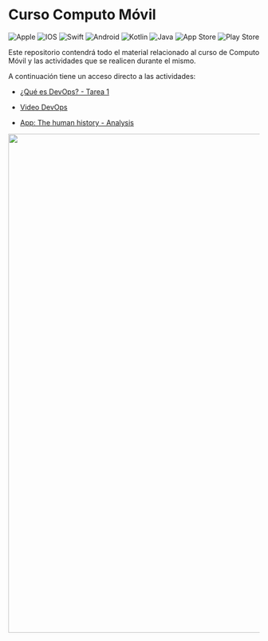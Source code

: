 # Curso Computo Móvil
![Apple](https://img.shields.io/badge/Apple-%23000000.svg?style=for-the-badge&logo=apple&logoColor=white)
![IOS](https://img.shields.io/badge/iOS-000000?style=for-the-badge&logo=ios&logoColor=white)
![Swift](https://img.shields.io/badge/swift-F54A2A?style=for-the-badge&logo=swift&logoColor=white)
![Android](https://img.shields.io/badge/Android-3DDC84?style=for-the-badge&logo=android&logoColor=white)
![Kotlin](https://img.shields.io/badge/kotlin-%230095D5.svg?style=for-the-badge&logo=kotlin&logoColor=white)
![Java](https://img.shields.io/badge/java-%23ED8B00.svg?style=for-the-badge&logo=java&logoColor=white)
![App Store](https://img.shields.io/badge/App_Store-0D96F6?style=for-the-badge&logo=app-store&logoColor=white)
![Play Store](https://img.shields.io/badge/Google_Play-414141?style=for-the-badge&logo=google-play&logoColor=white)


Este repositorio contendrá todo el material relacionado al curso de Computo Móvil y las actividades que se realicen durante el mismo.

A continuación tiene un acceso directo a las actividades:

* [¿Qué es DevOps? - Tarea 1](tareas/TAREA1/Tarea1_DevOps_Martinez_Martinez_Yanni.pdf)

* [Video DevOps](tareas/TAREA2/)

* [App: The human history - Analysis](tareas/TAREA3/tarea3_analisis_documental.pdf)

<div><img src="https://images.unsplash.com/photo-1423784346385-c1d4dac9893a?ixlib=rb-1.2.1&ixid=MnwxMjA3fDB8MHxwaG90by1wYWdlfHx8fGVufDB8fHx8&auto=format&fit=crop&w=1170&q=80" width="1000px"></div>